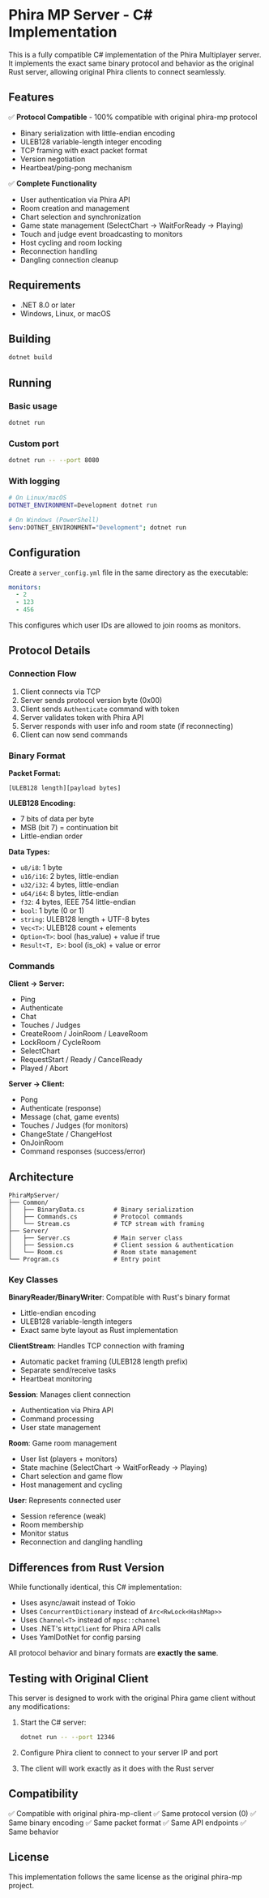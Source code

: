 # Phira MP Server - C# Implementation

This is a fully compatible C# implementation of the Phira Multiplayer server. It implements the exact same binary protocol and behavior as the original Rust server, allowing original Phira clients to connect seamlessly.

## Features

✅ **Protocol Compatible** - 100% compatible with original phira-mp protocol
- Binary serialization with little-endian encoding
- ULEB128 variable-length integer encoding
- TCP framing with exact packet format
- Version negotiation
- Heartbeat/ping-pong mechanism

✅ **Complete Functionality**
- User authentication via Phira API
- Room creation and management
- Chart selection and synchronization
- Game state management (SelectChart → WaitForReady → Playing)
- Touch and judge event broadcasting to monitors
- Host cycling and room locking
- Reconnection handling
- Dangling connection cleanup

## Requirements

- .NET 8.0 or later
- Windows, Linux, or macOS

## Building

```bash
dotnet build
```

## Running

### Basic usage
```bash
dotnet run
```

### Custom port
```bash
dotnet run -- --port 8080
```

### With logging
```bash
# On Linux/macOS
DOTNET_ENVIRONMENT=Development dotnet run

# On Windows (PowerShell)
$env:DOTNET_ENVIRONMENT="Development"; dotnet run
```

## Configuration

Create a `server_config.yml` file in the same directory as the executable:

```yaml
monitors:
  - 2
  - 123
  - 456
```

This configures which user IDs are allowed to join rooms as monitors.

## Protocol Details

### Connection Flow
1. Client connects via TCP
2. Server sends protocol version byte (0x00)
3. Client sends `Authenticate` command with token
4. Server validates token with Phira API
5. Server responds with user info and room state (if reconnecting)
6. Client can now send commands

### Binary Format

**Packet Format:**
```
[ULEB128 length][payload bytes]
```

**ULEB128 Encoding:**
- 7 bits of data per byte
- MSB (bit 7) = continuation bit
- Little-endian order

**Data Types:**
- `u8/i8`: 1 byte
- `u16/i16`: 2 bytes, little-endian
- `u32/i32`: 4 bytes, little-endian
- `u64/i64`: 8 bytes, little-endian
- `f32`: 4 bytes, IEEE 754 little-endian
- `bool`: 1 byte (0 or 1)
- `string`: ULEB128 length + UTF-8 bytes
- `Vec<T>`: ULEB128 count + elements
- `Option<T>`: bool (has_value) + value if true
- `Result<T, E>`: bool (is_ok) + value or error

### Commands

**Client → Server:**
- Ping
- Authenticate
- Chat
- Touches / Judges
- CreateRoom / JoinRoom / LeaveRoom
- LockRoom / CycleRoom
- SelectChart
- RequestStart / Ready / CancelReady
- Played / Abort

**Server → Client:**
- Pong
- Authenticate (response)
- Message (chat, game events)
- Touches / Judges (for monitors)
- ChangeState / ChangeHost
- OnJoinRoom
- Command responses (success/error)

## Architecture

```
PhiraMpServer/
├── Common/
│   ├── BinaryData.cs        # Binary serialization
│   ├── Commands.cs          # Protocol commands
│   └── Stream.cs            # TCP stream with framing
├── Server/
│   ├── Server.cs            # Main server class
│   ├── Session.cs           # Client session & authentication
│   └── Room.cs              # Room state management
└── Program.cs               # Entry point
```

### Key Classes

**BinaryReader/BinaryWriter**: Compatible with Rust's binary format
- Little-endian encoding
- ULEB128 variable-length integers
- Exact same byte layout as Rust implementation

**ClientStream**: Handles TCP connection with framing
- Automatic packet framing (ULEB128 length prefix)
- Separate send/receive tasks
- Heartbeat monitoring

**Session**: Manages client connection
- Authentication via Phira API
- Command processing
- User state management

**Room**: Game room management
- User list (players + monitors)
- State machine (SelectChart → WaitForReady → Playing)
- Chart selection and game flow
- Host management and cycling

**User**: Represents connected user
- Session reference (weak)
- Room membership
- Monitor status
- Reconnection and dangling handling

## Differences from Rust Version

While functionally identical, this C# implementation:
- Uses async/await instead of Tokio
- Uses `ConcurrentDictionary` instead of `Arc<RwLock<HashMap>>`
- Uses `Channel<T>` instead of `mpsc::channel`
- Uses .NET's `HttpClient` for Phira API calls
- Uses YamlDotNet for config parsing

All protocol behavior and binary formats are **exactly the same**.

## Testing with Original Client

This server is designed to work with the original Phira game client without any modifications:

1. Start the C# server:
   ```bash
   dotnet run -- --port 12346
   ```

2. Configure Phira client to connect to your server IP and port

3. The client will work exactly as it does with the Rust server

## Compatibility

✅ Compatible with original phira-mp-client
✅ Same protocol version (0)
✅ Same binary encoding
✅ Same packet format
✅ Same API endpoints
✅ Same behavior

## License

This implementation follows the same license as the original phira-mp project.
